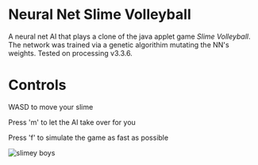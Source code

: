 # Neural Net  Slime Volleyball

A neural net AI that plays a clone of the java applet game *Slime Volleyball*. The network was trained via a genetic algorithim mutating the NN's weights. Tested on processing v3.3.6. 

# Controls
WASD to move your slime

Press 'm' to let the AI take over for you

Press 'f' to simulate the game as fast as possible

![slimey boys](https://thumbs.gfycat.com/FeminineGrossGuppy-size_restricted.gif)

